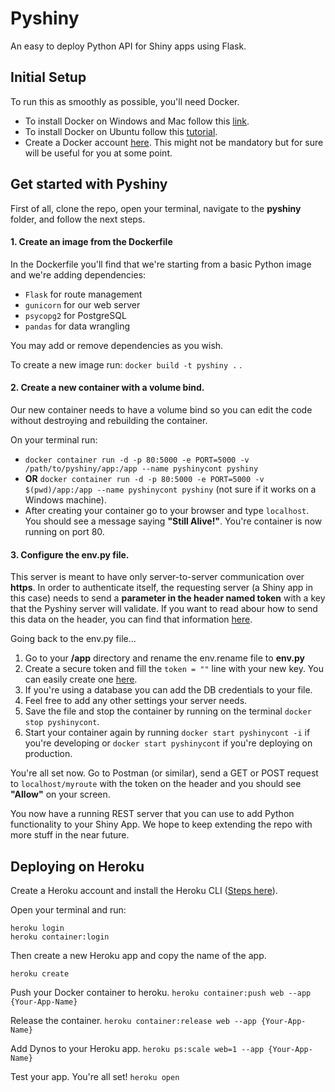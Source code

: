 # Pyshiny

An easy to deploy Python API for Shiny apps using Flask.

## Initial Setup

To run this as smoothly as possible, you'll need Docker. 

* To install Docker on Windows and Mac follow this [link](https://www.docker.com/get-started).
* To install Docker on Ubuntu follow this [tutorial](https://docs.docker.com/install/linux/docker-ce/ubuntu/). 
* Create a Docker account [here](https://hub.docker.com/). This might not be mandatory but for sure will be useful for you at some point.

## Get started with Pyshiny

First of all, clone the repo, open your terminal, navigate to the **pyshiny** folder, and follow the next steps.

#### 1. Create an image from the Dockerfile

In the Dockerfile you'll find that we're starting from a basic Python image and we're adding dependencies: 

* `Flask` for route management
* `gunicorn` for our web server
* `psycopg2` for PostgreSQL
* `pandas` for data wrangling

You may add or remove dependencies as you wish.

To create a new image run: `docker build -t pyshiny .` .

#### 2. Create a new container with a volume bind.

Our new container needs to have a volume bind so you can edit the code without destroying and rebuilding the container.

On your terminal run:

* `docker container run -d -p 80:5000 -e PORT=5000 -v /path/to/pyshiny/app:/app --name pyshinycont pyshiny`
* **OR**  `docker container run -d -p 80:5000 -e PORT=5000 -v $(pwd)/app:/app --name pyshinycont pyshiny` (not sure if it works on a Windows machine).
* After creating your container go to your browser and type `localhost`. You should see a message saying **"Still Alive!"**. You're container is now running on port 80.

#### 3. Configure the env.py file.

This server is meant to have only server-to-server communication over **https**. In order to authenticate itself, the requesting server (a Shiny app in this case) needs to send a **parameter in the header named token** with a key that the Pyshiny server will validate. If you want to read abour how to send this data on the header, you can find that information [here](https://rdrr.io/cran/httr/man/add_headers.html).

Going back to the env.py file...

1. Go to your **/app** directory and rename the env.rename file to **env.py**
2. Create a secure token and fill the `token = ""` line with your new key. You can easily create one [here](https://randomkeygen.com/).
3. If you're using a database you can add the DB credentials to your file.
4. Feel free to add any other settings your server needs.
5. Save the file and stop the container by running on the terminal `docker stop pyshinycont`.
6. Start your container again by running `docker start pyshinycont -i` if you're developing or `docker start pyshinycont` if you're deploying on production.

You're all set now. Go to Postman (or similar), send a GET or POST request to `localhost/myroute` with the token on the header and you should see **"Allow"** on your screen.

You now have a running REST server that you can use to add Python functionality to your Shiny App. We hope to keep extending the repo with more stuff in the near future.

## Deploying on Heroku

Create a Heroku account and install the Heroku CLI ([Steps here](https://devcenter.heroku.com/articles/heroku-cli)).

Open your terminal and run:

```
heroku login
heroku container:login
```
Then create a new Heroku app and copy the name of the app.

`heroku create`

Push your Docker container to heroku.
`heroku container:push web --app {Your-App-Name}`

Release the container.
`heroku container:release web --app {Your-App-Name}`

Add Dynos to your Heroku app.
`heroku ps:scale web=1 --app {Your-App-Name}`

Test your app. You're all set!
`heroku open`


